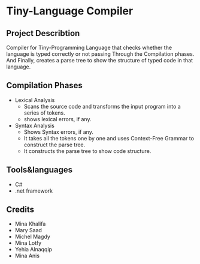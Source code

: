 # Tiny-Language Compiler
## Project Describtion
Compiler for Tiny-Programming Language that checks whether the language is typed correctly or not passing Through the Compilation phases. And Finally, creates a parse tree to show the structure of typed code in that language.

## Compilation Phases
- Lexical Analysis
  - Scans the source code and transforms the input program into a series of tokens.
  - shows lexical errors, if any.
- Syntax Analysis
  - Shows Syntax errors, if any.
  - It takes all the tokens one by one and uses Context-Free Grammar to construct the parse tree. 
  - It constructs the parse tree to show code structure.

## Tools&languages
- C#
- .net framework

## Credits
- Mina Khalifa
- Mary Saad
- Michel Magdy
- Mina Lotfy
- Yehia Alnaqqip
- Mina Anis
